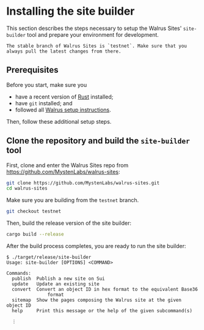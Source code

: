 # Installing the site builder

This section describes the steps necessary to setup the Walrus Sites' `site-builder` tool and
prepare your environment for development.

```admonish danger title="Walrus Sites stable branch"
The stable branch of Walrus Sites is `testnet`. Make sure that you always pull the latest changes from there.
```


## Prerequisites

Before you start, make sure you

- have a recent version of [Rust](https://www.rust-lang.org/tools/install) installed;
- have `git` installed; and
- followed all [Walrus setup instructions](../usage/setup.md).

Then, follow these additional setup steps.

## Clone the repository and build the `site-builder` tool

First, clone and enter the Walrus Sites repo from <https://github.com/MystenLabs/walrus-sites>:

``` sh
git clone https://github.com/MystenLabs/walrus-sites.git
cd walrus-sites
```

Make sure you are building from the `testnet` branch.
``` sh
git checkout testnet
```

Then, build the release version of the site builder:

``` sh
cargo build --release
```

After the build process completes, you are ready to run the site builder:

```terminal
$ ./target/release/site-builder
Usage: site-builder [OPTIONS] <COMMAND>

Commands:
  publish  Publish a new site on Sui
  update   Update an existing site
  convert  Convert an object ID in hex format to the equivalent Base36
               format
  sitemap  Show the pages composing the Walrus site at the given object ID
  help     Print this message or the help of the given subcommand(s)

  ⋮
```
